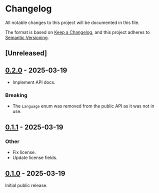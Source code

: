 # Changelog

All notable changes to this project will be documented in this file.

The format is based on [Keep a Changelog](https://keepachangelog.com/en/1.0.0/),
and this project adheres to [Semantic Versioning](https://semver.org/spec/v2.0.0.html).

## [Unreleased]

## [0.2.0](https://github.com/Paligo/regexml/compare/regexml-v0.1.1...regexml-v0.2.0) - 2025-03-19

- Implement API docs.

### Breaking

- The `Language` enum was removed from the public API as it was not in use.

## [0.1.1](https://github.com/Paligo/regexml/compare/regexml-v0.1.0...regexml-v0.1.1) - 2025-03-19

### Other

- Fix license.
- Update license fields.

## [0.1.0](https://github.com/Paligo/regexml/releases/tag/regexml-v0.1.0) - 2025-03-19

Initial public release.